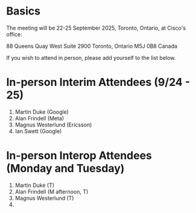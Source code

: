 # Basics

The meeting will be 22-25 September 2025, Toronto, Ontario, at Cisco's office:

88 Queens Quay West​
Suite 2900​
Toronto, Ontario M5J 0B8​
Canada

If you wish to attend in person, please add yourself to the list below.

# In-person Interim Attendees (9/24 - 25)

1. Martin Duke (Google)
2. Alan Frindell (Meta)
3. Magnus Westerlund (Ericsson)
4. Ian Swett (Google)

# In-person Interop Attendees (Monday and Tuesday)

1. Martin Duke (T)
2. Alan Frindell (M afternoon, T)
3. Magnus Westerlund (T)
4. 
